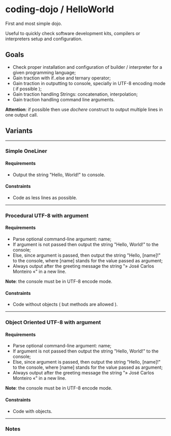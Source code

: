 coding-dojo / HelloWorld
========================

First and most simple dojo.

Useful to quickly check software development kits, compilers or interpreters setup and configuration.

## Goals

- Check proper installation and configuration of builder / interpreter for a given programming language;
- Gain traction with if..else and ternary operator;
- Gain traction in outputting to console, specially in UTF-8 encoding mode ( if possible );
- Gain traction handling Strings: concatenation, interpolation;
- Gain traction handling command line arguments.

**Attention**: if possible then use _dochere_ construct to output multiple lines in one output call.

## Variants

----

### Simple OneLiner

#### Requirements

- Output the string "Hello, World!" to console.

#### Constraints

- Code as less lines as possible.

----

### Procedural UTF-8 with argument

#### Requirements

- Parse optional command-line argument: name;
- If argument is not passed then output the string "Hello, World!" to the console;
- Else, since argument is passed, then output the string "Hello, [name]!" to the console, where [name] stands for the value passed as argument;
- Always output after the greeting message the string "» José Carlos Monteiro «" in a new line.

**Note**: the console must be in UTF-8 encode mode.

#### Constraints

- Code without objects ( but methods are allowed ).

----

### Object Oriented UTF-8 with argument

#### Requirements

- Parse optional command-line argument: name;
- If argument is not passed then output the string "Hello, World!" to the console;
- Else, since argument is passed, then output the string "Hello, [name]!" to the console, where [name] stands for the value passed as argument;
- Always output after the greeting message the string "» José Carlos Monteiro «" in a new line.

**Note**: the console must be in UTF-8 encode mode.

#### Constraints

- Code with objects.

----

### Notes

